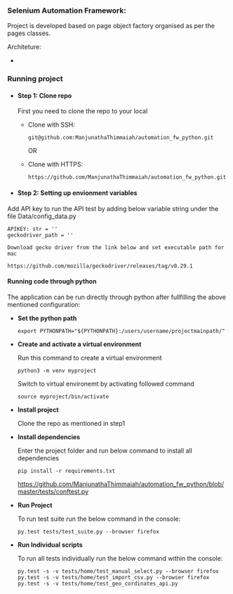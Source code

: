 
### Selenium Automation Framework:

Project is developed based on page object factory organised as per the pages classes.


Architeture:

- 

### **Running project**
- #### Step 1: Clone repo
    First you need to clone the repo to your local

    - Clone with SSH:
        ```
        git@github.com:ManjunathaThimmaiah/automation_fw_python.git
        ```
        OR

    - Clone with HTTPS:
        ```
        https://github.com/ManjunathaThimmaiah/automation_fw_python.git
        ```
- #### **Step 2: Setting up envionment variables**
  

Add API key to run the API test by adding below variable string under the file Data/config_data.py

    APIKEY: str = ''
    geckodriver_path = ''
    
    Download gecko driver from the link below and set executable path for mac
    
    https://github.com/mozilla/geckodriver/releases/tag/v0.29.1


    
#### **Running code through python**
The application can be run directly through python after fullfilling the above mentioned configuration:


- **Set the python path**

    ```
    export PYTHONPATH="${PYTHONPATH}:/users/username/projectmainpath/"
    ```
 

- **Create and activate a virtual environment**

    Run this command to create a virtual environment
    ```
    python3 -m venv myproject
    ```
    Switch to virtual environemt by activating followed command
    ```
    source myproject/bin/activate
    ```
    
- **Install project**

    Clone the repo as mentioned in step1

    
- **Install dependencies**

    Enter the project folder and run below command to install all dependencies
    ```
    pip install -r requirements.txt
    ```

  https://github.com/ManjunathaThimmaiah/automation_fw_python/blob/master/tests/conftest.py
- **Run Project** 

    To run test suite run the below command in the console:
    ```
    py.test tests/test_suite.py --browser firefox
    ```
    
- **Run Individual scripts** 

    To run all tests individually run the below command within the console:
    ```
    py.test -s -v tests/home/test_manual_select.py --browser firefox
    py.test -s -v tests/home/test_import_csv.py --browser firefox
    py.test -s -v tests/home/test_geo_cordinates_api.py
    
    ```


